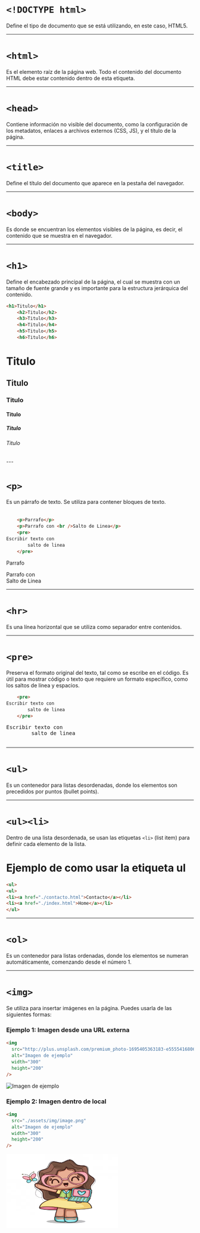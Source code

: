 # `<!DOCTYPE html>`

Define el tipo de documento que se está utilizando, en este caso, HTML5.

---

# `<html>`

Es el elemento raíz de la página web. Todo el contenido del documento HTML debe estar contenido dentro de esta etiqueta.

---

# `<head>`

Contiene información no visible del documento, como la configuración de los metadatos, enlaces a archivos externos (CSS, JS), y el título de la página.

---

# `<title>`

Define el título del documento que aparece en la pestaña del navegador.

---

# `<body>`

Es donde se encuentran los elementos visibles de la página, es decir, el contenido que se muestra en el navegador.

---

# `<h1>`

Define el encabezado principal de la página, el cual se muestra con un tamaño de fuente grande y es importante para la estructura jerárquica del contenido.

```html
<h1>Titulo</h1>
    <h2>Titulo</h2>
    <h3>Titulo</h3>
    <h4>Titulo</h4>
    <h5>Titulo</h5>
    <h6>Titulo</h6>

```
<h1>Titulo</h1>
    <h2>Titulo</h2>
    <h3>Titulo</h3>
    <h4>Titulo</h4>
    <h5>Titulo</h5>
    <h6>Titulo</h6>
---

# `<p>`

Es un párrafo de texto. Se utiliza para contener bloques de texto.
```html

    <p>Parrafo</p>
    <p>Parrafo con <br />Salto de Linea</p>
    <pre>
Escribir texto con
        salto de linea
    </pre>
```
 <p>Parrafo</p>
    <p>Parrafo con <br />Salto de Linea</p>
   
---

# `<hr>`

Es una línea horizontal que se utiliza como separador entre contenidos.

---

# `<pre>`

Preserva el formato original del texto, tal como se escribe en el código. Es útil para mostrar código o texto que requiere un formato específico, como los saltos de línea y espacios.

```html
    <pre>
Escribir texto con
        salto de linea
    </pre>
```
 <pre>
Escribir texto con
        salto de linea
    </pre>
---

# `<ul>`

Es un contenedor para listas desordenadas, donde los elementos son precedidos por puntos (bullet points).

---

# `<ul><li>`

Dentro de una lista desordenada, se usan las etiquetas `<li>` (list item) para definir cada elemento de la lista.

# Ejemplo de como usar la etiqueta ul

```html
<ul>
<ul>
<li><a href="./contacto.html">Contacto</a></li>
<li><a href="./index.html">Home</a></li>
</ul>
```

---

# `<ol>`

Es un contenedor para listas ordenadas, donde los elementos se numeran automáticamente, comenzando desde el número 1.

---

# `<img>`

Se utiliza para insertar imágenes en la página. Puedes usarla de las siguientes formas:

### Ejemplo 1: Imagen desde una URL externa

```html
<img
  src="http://plus.unsplash.com/premium_photo-1695405363183-e55554168063?fm=jpg&q=60&w=3000&ixlib=rb-4.1.0&ixid=M3wxMjA3fDB8MHxzZWFyY2h8MXx8aW1hZ2VuJTIwZGlnaXRhbHxlbnwwfHwwfHx8MA%3D%3D"
  alt="Imagen de ejemplo"
  width="300"
  height="200"
/>
```

<img src="http://plus.unsplash.com/premium_photo-1695405363183-e55554168063?fm=jpg&q=60&w=3000&ixlib=rb-4.1.0&ixid=M3wxMjA3fDB8MHxzZWFyY2h8MXx8aW1hZ2VuJTIwZGlnaXRhbHxlbnwwfHwwfHx8MA%3D%3D" alt="Imagen de ejemplo" width="300" height="200" />

### Ejemplo 2: Imagen dentro de local

```html
<img
  src="./assets/img/image.png"
  alt="Imagen de ejemplo"
  width="300"
  height="200"
/>
```

<img src="./assets/img/image.png" alt="Imagen de ejemplo" width="300" height="200" />
